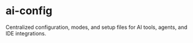 # ai-config
Centralized configuration, modes, and setup files for AI tools, agents, and IDE integrations.
